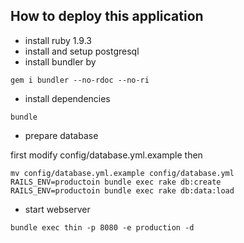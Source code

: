 How to deploy this application
--------------

* install ruby 1.9.3
* install and setup postgresql
* install bundler by

```
gem i bundler --no-rdoc --no-ri
```

* install dependencies

```
bundle
```

* prepare database

first modify config/database.yml.example
then

```
mv config/database.yml.example config/database.yml
RAILS_ENV=productoin bundle exec rake db:create
RAILS_ENV=productoin bundle exec rake db:data:load
```

* start webserver

```
bundle exec thin -p 8080 -e production -d
```
